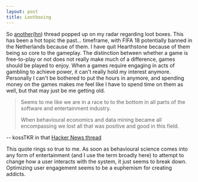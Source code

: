 ```yaml
---
layout: post
title: Lootboxing
---
```


So
[another](https://arstechnica.com/gaming/2018/05/op-ed-game-companies-need-to-cut-the-crap-loot-boxes-are-obviously-gambling/)([hn](https://news.ycombinator.com/item?id=17175941))
thread popped up on my radar regarding loot boxes. This has been a hot topic
the past... timeframe, with FIFA 18 potentially banned in the Netherlands
because of them. I have quit Hearthstone because of them being so core to the
gameplay. The distinction between whether a game is free-to-play or not does
not really make much of a difference, games should be played to enjoy. When
a games require engaging in acts of gambling to achieve power, it can't really
hold my interest anymore. Personally I can't be bothered to put the hours in
anymore, and spending money on the games makes me feel like I have to spend
time on them as well, but that may just be me getting old.

> Seems to me like we are in a race to to the bottom in all parts of the
> software and entertainment industry.
>
> When behavioural economics and data mining became all encompassing we lost
> all that was positive and good in this field.

-- kossTKR in that [Hacker News
thread](https://news.ycombinator.com/item?id=17175941)

This quote rings so true to me. As soon as behavioural science comes into
any form of entertainment (and I use the term broadly here) to attempt to
change how a user interacts with the system, it just seems to break down.
Optimizing user engagement seems to be a euphemism for creating addicts.
